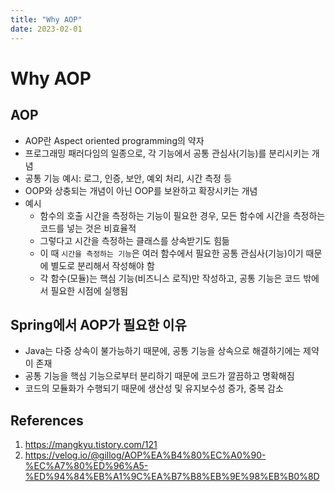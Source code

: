 ```yaml
---
title: "Why AOP"
date: 2023-02-01
---
```


# Why AOP

## AOP

- AOP란 Aspect oriented programming의 약자
- 프로그래밍 패러다임의 일종으로, 각 기능에서 공통 관심사(기능)를 분리시키는 개념
- 공통 기능 예시: 로그, 인증, 보안, 예외 처리, 시간 측정 등
- OOP와 상충되는 개념이 아닌 OOP를 보완하고 확장시키는 개념
- 예시
  - 함수의 호출 시간을 측정하는 기능이 필요한 경우, 모든 함수에 시간을 측정하는 코드를 넣는 것은 비효율적
  - 그렇다고 시간을 측정하는 클래스를 상속받기도 힘듦
  - 이 때 `시간을 측정하는 기능`은 여러 함수에서 필요한 공통 관심사(기능)이기 때문에 별도로 분리해서 작성해야 함
  - 각 함수(모듈)는 핵심 기능(비즈니스 로직)만 작성하고, 공통 기능은 코드 밖에서 필요한 시점에 실행됨

## Spring에서 AOP가 필요한 이유

- Java는 다중 상속이 불가능하기 때문에, 공통 기능을 상속으로 해결하기에는 제약이 존재
- 공통 기능을 핵심 기능으로부터 분리하기 때문에 코드가 깔끔하고 명확해짐
- 코드의 모듈화가 수행되기 때문에 생산성 및 유지보수성 증가, 중복 감소

## References

1. https://mangkyu.tistory.com/121
2. https://velog.io/@gillog/AOP%EA%B4%80%EC%A0%90-%EC%A7%80%ED%96%A5-%ED%94%84%EB%A1%9C%EA%B7%B8%EB%9E%98%EB%B0%8D

